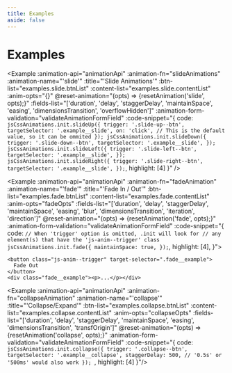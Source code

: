 ```yaml
---
title: Examples
aside: false
---
```


<script setup>
  import { onMounted } from 'vue';
  import Example from '../.vitepress/components/Example.vue'
  import CodeSnippet from '../.vitepress/components/CodeSnippet.vue'
  import examples from './examples.json'

  import jsCssAnimations from '../../js-css-animations/js-css-animations.js';
  import '../../js-css-animations/js-animations.css';

  function toggleBtnTitle(btnList, idx) {
    const btnSelector = btnList[idx].class;
    const btn = document.querySelector(`.${btnSelector}`)
    const btnText = btnList[idx].text;

    btn.innerText = btn.innerText === btnText[0] ? btnText[1] : btnText[0];
  }

  function toggleBtnHandler(animationName) {
    const btnList = examples[animationName].btnList;
    const btnCount = btnList.length;
    for (let i = 0; i < btnCount; i++) {
      toggleBtnTitle(btnList, i);
    }
  }

  function slideAnimations() {
    const complete = () => {
        toggleBtnHandler('slide');
      };

    jsCssAnimations.init.slideUp({
      trigger: `.${ examples.slide.btnList[0].class }`,
      complete,
    });

    jsCssAnimations.init.slideDown({
      trigger: `.${ examples.slide.btnList[1].class }`,
      complete,
    });

    jsCssAnimations.init.slideLeft({
      trigger: `.${ examples.slide.btnList[2].class }`,
      complete,
    });

    jsCssAnimations.init.slideRight({
      trigger: `.${ examples.slide.btnList[3].class }`,
      complete,
    });
  }

  const fadeOpts = {
      maintainSpace: true,
    }
  function fadeAnimation() {
    jsCssAnimations.init.fade({
      ...fadeOpts,
      complete: () => {
        toggleBtnHandler('fade');
      }
    })
  }

  const collapseOpts = {
      staggerDelay: '500ms',
  }
  function collapseAnimation() {
    jsCssAnimations.init.collapse({
      ...collapseOpts,
      trigger: `.${examples.collapse.btnList[0].class}`,
      complete: () => {
        toggleBtnHandler('collapse');
      }
    })
  }

  const validateAnimationFormField = {
    timePropertyValidation: val => val.match(/^(\d+|\d+\.\d+)(ms|s)?$/),
    blur: val => val.match(/^(\d+|\d+\.\d+)(px|rem|em)$/),
    easing: val => {
      const easingRegEx = /^(ease(-in|-out|-in-out)?|linear|cubic-bezier\((0|1|0.\d+), -?[\d\.]+, (0|1|0.\d+), -?[\d\.]+\)|step\((100|[0-9][0-9]|[0-9]),\s?(jump-start|jump-end|jump-none|jump-both|start|end)\)|step\(step-(start|end)\))$/;
      return val && val.match(easingRegEx)
    },
    duration: val => validateAnimationFormField.timePropertyValidation(val),
    delay: val => validateAnimationFormField.timePropertyValidation(val),
    staggerDelay: val => validateAnimationFormField.timePropertyValidation(val),
  }

  function resetAnimation(animName, {opts}) {
      const btnList = examples[animName].btnList;
      btnList.forEach(btn => {
        const triggerSelector = `.${btn.class}`;
        jsCssAnimations.end(triggerSelector);

        const defaultValue = {
          duration: '800ms',
          delay: '0ms',
          staggerDelay: '0ms',
          easing: 'cubic-bezier(0.455, 0.03, 0.515, 0.955)',
          blur: '0.5px'
        }

        if (opts.maintainSpace) opts.dimensionsTransition = false;
        if (!validateAnimationFormField.blur(opts.blur)) opts.blur = defaultValue.blur;
        if (!validateAnimationFormField.easing(opts.easing))
          opts.easing = defaultValue.easing;
        ['duration', 'delay', 'staggerDelay'].forEach(prop => {
          if (opts[prop].match(/^(\d+|\d+\.\d+)$/)) opts[prop] = `${opts[prop]}ms`;
          else if (!validateAnimationFormField[prop](opts[prop])) {
            opts[prop] = defaultValue[prop];
          }
        });

        const animation = animName === 'slide'
          ? (triggerSelector.replace('--btn','')
            .replace(/-(\w)/,(l) => l.toUpperCase()).replace(/[-\.]/g,''))
          : animName;
        jsCssAnimations.init[animation]({
          trigger: triggerSelector,
          ...opts,
          complete: () => toggleBtnHandler(animName)
        });
        document.querySelector(triggerSelector).click();
      })
  }

  function animationApi() {
    return jsCssAnimations;
  }
</script>

# Examples

<Example
:animation-api="animationApi"
:animation-fn="slideAnimations"
:animation-name="'slide'"
:title="'Slide Animations'"
:btn-list="examples.slide.btnList"
:content-list="examples.slide.contentList"
:anim-opts="{}"
@reset-animation="(opts) => {resetAnimation('slide', opts);}"
:fields-list="['duration', 'delay', 'staggerDelay', 'maintainSpace', 'easing', 'dimensionsTransition', 'overflowHidden']"
:animation-form-validation="validateAnimationFormField"
:code-snippet="{
code: `jsCssAnimations.init.slideUp({
  trigger: '.slide-up--btn',
  targetSelector: '.example__slide',
  on: 'click', // This is the default value, so it can be ommited
});
jsCssAnimations.init.slideDown({
  trigger: '.slide-down--btn',
  targetSelector: '.example__slide',
});
jsCssAnimations.init.slideLeft({
  trigger: '.slide-left--btn',
  targetSelector: '.example__slide',
});
jsCssAnimations.init.slideRight({
  trigger: '.slide-right--btn',
  targetSelector: '.example__slide',
});`,
highlight: [4]
}"
/>

<Example
:animation-api="animationApi"
:animation-fn="fadeAnimation"
:animation-name="'fade'"
:title="'Fade In / Out'"
:btn-list="examples.fade.btnList"
:content-list="examples.fade.contentList"
:anim-opts="fadeOpts"
:fields-list="['duration', 'delay', 'staggerDelay', 'maintainSpace', 'easing', 'blur', 'dimensionsTransition', 'iteration', 'direction']"
@reset-animation="(opts) => {resetAnimation('fade', opts);}"
:animation-form-validation="validateAnimationFormField"
:code-snippet="{
code: `// When 'trigger' option is omitted, .init will look for
// any element(s) that have the 'js-anim--trigger' class
jsCssAnimations.init.fade({
  maintainSpace: true,
});`,
highlight: [4],
}">

```html{1}
<button class="js-anim--trigger" target-selector=".fade__example">
  Fade Out
</button>
<div class="fade__example"><p>...</p></div>
```

</Example>

<Example
:animation-api="animationApi"
:animation-fn="collapseAnimation"
:animation-name="'collapse'"
:title="'Collapse/Expand'"
:btn-list="examples.collapse.btnList"
:content-list="examples.collapse.contentList"
:anim-opts="collapseOpts"
:fields-list="['duration', 'delay', 'staggerDelay', 'maintainSpace', 'easing', 'dimensionsTransition', 'transfOrigin']"
@reset-animation="(opts) => {resetAnimation('collapse', opts);}"
:animation-form-validation="validateAnimationFormField"
:code-snippet="{
code: `jsCssAnimations.init.collapse({
  trigger: '.collapse--btn',
  targetSelector: '.example__collapse',
  staggerDelay: 500, // '0.5s' or '500ms' would also work
});
`,
highlight: [4]
}"/>

<style>
</style>
